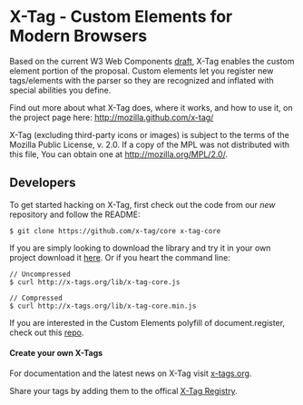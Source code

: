 # X-Tag - Custom Elements for Modern Browsers


Based on the current W3 Web Components [draft][1], X-Tag enables the custom element portion of the proposal.
Custom elements let you register new tags/elements with the parser so they are recognized and inflated with
special abilities you define.

Find out more about what X-Tag does, where it works, and how to use it, on the project page here: http://mozilla.github.com/x-tag/

X-Tag (excluding third-party icons or images) is subject to the terms of the Mozilla Public License, v. 2.0. If a copy of the MPL was not distributed with this file, You can obtain one at http://mozilla.org/MPL/2.0/.

  [1]: https://dvcs.w3.org/hg/webcomponents/raw-file/tip/explainer/index.html       "W3 Web Components Spec (Draft)"

## Developers

To get started hacking on X-Tag, first check out the code from our *new* repository and follow the README:
        
    $ git clone https://github.com/x-tag/core x-tag-core
    


If you are simply looking to download the library and try it in your own project download it [here](http://x-tags.org/lib/x-tag-core.min.js).  Or if you heart the command line:
	
	// Uncompressed
	$ curl http://x-tags.org/lib/x-tag-core.js   

	// Compressed
	$ curl http://x-tags.org/lib/x-tag-core.min.js
	

If you are interested in the Custom Elements polyfill of document.register, check out this [repo](https://github.com/mozilla/web-components).


#### Create your own X-Tags

For documentation and the latest news on X-Tag visit [x-tags.org](http://x-tags.org).

Share your tags by adding them to the offical [X-Tag Registry](http://registry.x-tags.org/).
